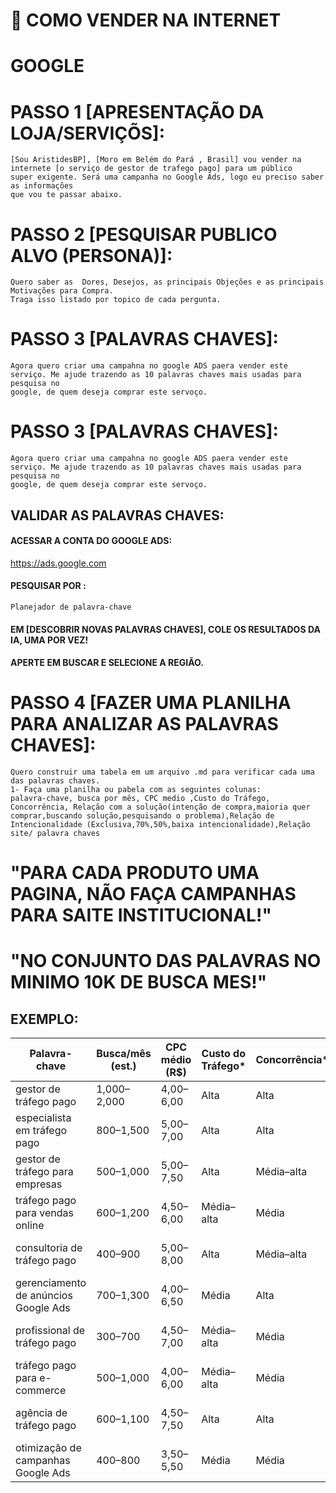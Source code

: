 # 🚀 COMO VENDER NA INTERNET
# GOOGLE
# PASSO 1 [APRESENTAÇÃO DA LOJA/SERVIÇÕS]:
```
[Sou AristidesBP], [Moro em Belém do Pará , Brasil] vou vender na internete [o serviço de gestor de trafego pago] para um público
super exigente. Será uma campanha no Google Ads, logo eu preciso saber as informações 
que vou te passar abaixo.
```
# PASSO 2 [PESQUISAR PUBLICO ALVO (PERSONA)]:
```
Quero saber as  Dores, Desejos, as principais Objeções e as principais Motivações para Compra. 
Traga isso listado por topico de cada pergunta.
```
# PASSO 3 [PALAVRAS CHAVES]:
```
Agora quero criar uma campahna no google ADS paera vender este serviço. Me ajude trazendo as 10 palavras chaves mais usadas para pesquisa no
google, de quem deseja comprar este servoço.
```
# PASSO 3 [PALAVRAS CHAVES]:
```
Agora quero criar uma campahna no google ADS paera vender este serviço. Me ajude trazendo as 10 palavras chaves mais usadas para pesquisa no
google, de quem deseja comprar este servoço.
```
## VALIDAR AS PALAVRAS CHAVES:
#### ACESSAR A CONTA DO GOOGLE ADS:
https://ads.google.com
#### PESQUISAR POR : 
```
Planejador de palavra-chave
```
#### EM [DESCOBRIR NOVAS PALAVRAS CHAVES], COLE OS RESULTADOS DA IA, UMA POR VEZ!
#### APERTE EM BUSCAR E SELECIONE A REGIÃO.

# PASSO 4 [FAZER UMA PLANILHA PARA ANALIZAR AS PALAVRAS CHAVES]:
```
Quero construir uma tabela em um arquivo .md para verificar cada uma das palavras chaves.
1- Faça uma planilha ou pabela com as seguintes colunas:
palavra-chave, busca por mês, CPC medio ,Custo do Tráfego, Concorrência, Relação com a solução(intenção de compra,maioria quer comprar,buscando solução,pesquisando o problema),Relação de Intencionalidade (Exclusiva,70%,50%,baixa intencionalidade),Relação site/ palavra chaves
```
# "PARA CADA PRODUTO UMA PAGINA, NÃO FAÇA CAMPANHAS PARA SAITE INSTITUCIONAL!"
# "NO CONJUNTO DAS PALAVRAS NO MINIMO 10K DE BUSCA MES!"
## EXEMPLO:
| Palavra-chave                              | Busca/mês (est.) | CPC médio (R$) | Custo do Tráfego* | Concorrência* | Relação com a solução         | Intencionalidade     | Relação site/palavra |
|--------------------------------------------|------------------|----------------|-------------------|----------------|-------------------------------|-----------------------|-----------------------|
| gestor de tráfego pago                     | 1,000–2,000      | 4,00–6,00      | Alta              | Alta           | Quer contratar                | Exclusiva (80–100%)   | Forte                |
| especialista em tráfego pago               | 800–1,500        | 5,00–7,00      | Alta              | Alta           | Busca solução profissional    | Exclusiva (80–100%)   | Forte                |
| gestor de tráfego para empresas            | 500–1,000        | 5,00–7,50      | Alta              | Média–alta     | Busca serviço B2B             | 70–80%               | Forte                |
| tráfego pago para vendas online            | 600–1,200        | 4,50–6,00      | Média–alta        | Média          | Quer aumentar vendas         | 70–80%               | Forte                |
| consultoria de tráfego pago                | 400–900          | 5,00–8,00      | Alta              | Média–alta     | Quer orientação especializada | Exclusiva (80–100%)   | Forte                |
| gerenciamento de anúncios Google Ads       | 700–1,300        | 4,00–6,50      | Média             | Alta           | Procuram gestão especializada| 50–70%               | Moderada             |
| profissional de tráfego pago               | 300–700          | 4,50–7,00      | Média–alta        | Média          | Quer contratar indivíduo     | 50–70%               | Moderada             |
| tráfego pago para e-commerce              | 500–1,000        | 4,00–6,00      | Média–alta        | Média          | Escalagem vendas online      | 70–80%               | Forte                |
| agência de tráfego pago                    | 600–1,100        | 4,50–7,50      | Alta              | Alta           | Busca empresa especializada  | Exclusiva (80–100%)   | Forte                |
| otimização de campanhas Google Ads         | 400–800          | 3,50–5,50      | Média             | Média          | Busca melhorar campanhas     | 50–70%               | Moderada             |




